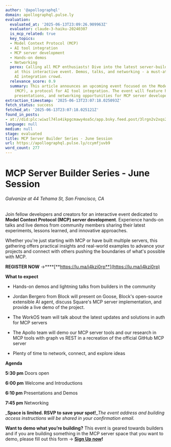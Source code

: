 ```yaml
---
author: '@apollographql'
domain: apollographql.pulse.ly
evaluation:
  evaluated_at: '2025-06-13T23:09:26.909963Z'
  evaluator: claude-3-haiku-20240307
  is_mcp_related: true
  key_topics:
  - Model Context Protocol (MCP)
  - AI tool integration
  - MCP server development
  - Hands-on demos
  - Networking
  perex: Calling all MCP enthusiasts! Dive into the latest server-building adventures
    at this interactive event. Demos, talks, and networking - a must-attend for the
    AI integration crowd.
  relevance_score: 0.9
  summary: This article announces an upcoming event focused on the Model Context Protocol
    (MCP), a protocol for AI tool integration. The event will feature hands-on demos,
    presentations, and networking opportunities for MCP server developers.
extraction_timestamp: '2025-06-13T23:07:18.025093Z'
fetch_status: success
fetched_at: '2025-06-13T23:07:18.025121Z'
found_in_posts:
- at://did:plc:wiwzl74lo4ikpgcmawy4oa5c/app.bsky.feed.post/3lrgn2v2xqs2g
language: null
medium: null
stage: evaluated
title: MCP Server Builder Series - June Session
url: https://apollographql.pulse.ly/ccymfjuvb9
word_count: 277
---
```


# MCP Server Builder Series - June Session

###### Galvanize at 44 Tehama St, San Francisco, CA

Join fellow developers and creators for an interactive event dedicated to **Model Context Protocol \(MCP\) server development**. Experience hands-on talks and live demos from community members sharing their latest experiments, lessons learned, and innovative approaches.

Whether you're just starting with MCP or have built multiple servers, this gathering offers practical insights and real-world examples to advance your projects and connect with others pushing the boundaries of what's possible with MCP.

**REGISTER NOW** →****[**https://lu.ma/i4kzi0rp**](https://lu.ma/i4kzi0rp)

**What to expect**

  * Hands-on demos and lightning talks from builders in the community

  * Jordan Bergero from Block will present on Goose, Block's open-source extensible AI agent, discuss Square's MCP server implementation, and provide a live demo of the project.

  * The WorkOS team will talk about the latest updates and solutions in auth for MCP servers

  * The Apollo team will demo our MCP server tools and our research in MCP tools with graph vs REST in a recreation of the official GitHub MCP server

  * Plenty of time to network, connect, and explore ideas

**Agenda**

**5:30 pm** Doors open

**6:00 pm** Welcome and Introductions

**6:10 pm** Presentations and Demos

**7:45 pm** Networking

 _**Space is limited. RSVP to save your spot\!**__The event address and building access instructions will be shared in your confirmation email._

**Want to demo what you’re building?** This event is geared towards builders and if you are building something in the MCP server space that you want to demo, please fill out this form → [**Sign Up now**](https://em2.apollographql.com/MDU4LUpGVS04NTEAAAGa1psZlktwdaWP5CJs6jicz8td864qGjzrJiWc8lnY-a2ZUn6Zb2RM0peJ4R3AVD2tnfL1Pmg=)**\!**